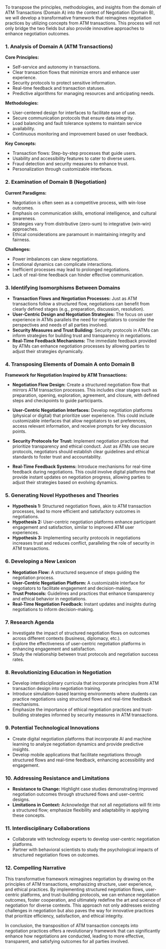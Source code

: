 To transpose the principles, methodologies, and insights from the domain of ATM Transactions (Domain A) into the context of Negotiation (Domain B), we will develop a transformative framework that reimagines negotiation practices by utilizing concepts from ATM transactions. This process will not only bridge the two fields but also provide innovative approaches to enhance negotiation outcomes.

### 1. Analysis of Domain A (ATM Transactions)

**Core Principles:**
- Self-service and autonomy in transactions.
- Clear transaction flows that minimize errors and enhance user experience.
- Security protocols to protect sensitive information.
- Real-time feedback and transaction statuses.
- Predictive algorithms for managing resources and anticipating needs.

**Methodologies:**
- User-centered design for interfaces to facilitate ease of use.
- Secure communication protocols that ensure data integrity.
- Load balancing and fault tolerance systems to maintain service availability.
- Continuous monitoring and improvement based on user feedback.

**Key Concepts:**
- Transaction flows: Step-by-step processes that guide users.
- Usability and accessibility features to cater to diverse users.
- Fraud detection and security measures to enhance trust.
- Personalization through customizable interfaces.

### 2. Examination of Domain B (Negotiation)

**Current Paradigms:**
- Negotiation is often seen as a competitive process, with win-lose outcomes.
- Emphasis on communication skills, emotional intelligence, and cultural awareness.
- Strategies vary from distributive (zero-sum) to integrative (win-win) approaches.
- Ethical considerations are paramount in maintaining integrity and fairness.

**Challenges:**
- Power imbalances can skew negotiations.
- Emotional dynamics can complicate interactions.
- Inefficient processes may lead to prolonged negotiations.
- Lack of real-time feedback can hinder effective communication.

### 3. Identifying Isomorphisms Between Domains

- **Transaction Flows and Negotiation Processes:** Just as ATM transactions follow a structured flow, negotiations can benefit from clearly defined stages (e.g., preparation, discussion, resolution).
- **User-Centric Design and Negotiation Strategies:** The focus on user experience in ATMs parallels the need for negotiators to consider the perspectives and needs of all parties involved.
- **Security Measures and Trust Building:** Security protocols in ATMs can inform strategies for building trust and transparency in negotiations.
- **Real-Time Feedback Mechanisms:** The immediate feedback provided by ATMs can enhance negotiation processes by allowing parties to adjust their strategies dynamically.

### 4. Transposing Elements of Domain A onto Domain B

**Framework for Negotiation Inspired by ATM Transactions:**

- **Negotiation Flow Design:** Create a structured negotiation flow that mirrors ATM transaction processes. This includes clear stages such as preparation, opening, exploration, agreement, and closure, with defined steps and checkpoints to guide participants.

- **User-Centric Negotiation Interfaces:** Develop negotiation platforms (physical or digital) that prioritize user experience. This could include customizable interfaces that allow negotiators to set preferences, access relevant information, and receive prompts for key discussion points.

- **Security Protocols for Trust:** Implement negotiation practices that prioritize transparency and ethical conduct. Just as ATMs use secure protocols, negotiators should establish clear guidelines and ethical standards to foster trust and accountability.

- **Real-Time Feedback Systems:** Introduce mechanisms for real-time feedback during negotiations. This could involve digital platforms that provide instant updates on negotiation progress, allowing parties to adjust their strategies based on evolving dynamics.

### 5. Generating Novel Hypotheses and Theories

- **Hypothesis 1:** Structured negotiation flows, akin to ATM transaction processes, lead to more efficient and satisfactory outcomes in negotiations.
- **Hypothesis 2:** User-centric negotiation platforms enhance participant engagement and satisfaction, similar to improved ATM user experiences.
- **Hypothesis 3:** Implementing security protocols in negotiations increases trust and reduces conflict, paralleling the role of security in ATM transactions.

### 6. Developing a New Lexicon

- **Negotiation Flow:** A structured sequence of steps guiding the negotiation process.
- **User-Centric Negotiation Platform:** A customizable interface for negotiators to facilitate engagement and decision-making.
- **Trust Protocols:** Guidelines and practices that enhance transparency and ethical behavior in negotiations.
- **Real-Time Negotiation Feedback:** Instant updates and insights during negotiations to inform decision-making.

### 7. Research Agenda

- Investigate the impact of structured negotiation flows on outcomes across different contexts (business, diplomacy, etc.).
- Explore the effectiveness of user-centric negotiation platforms in enhancing engagement and satisfaction.
- Study the relationship between trust protocols and negotiation success rates.

### 8. Revolutionizing Education in Negotiation

- Develop interdisciplinary curricula that incorporate principles from ATM transaction design into negotiation training.
- Introduce simulation-based learning environments where students can practice negotiations using structured flows and real-time feedback mechanisms.
- Emphasize the importance of ethical negotiation practices and trust-building strategies informed by security measures in ATM transactions.

### 9. Potential Technological Innovations

- Create digital negotiation platforms that incorporate AI and machine learning to analyze negotiation dynamics and provide predictive insights.
- Develop mobile applications that facilitate negotiations through structured flows and real-time feedback, enhancing accessibility and engagement.

### 10. Addressing Resistance and Limitations

- **Resistance to Change:** Highlight case studies demonstrating improved negotiation outcomes through structured flows and user-centric designs.
- **Limitations in Context:** Acknowledge that not all negotiations will fit into a structured flow; emphasize flexibility and adaptability in applying these concepts.

### 11. Interdisciplinary Collaborations

- Collaborate with technology experts to develop user-centric negotiation platforms.
- Partner with behavioral scientists to study the psychological impacts of structured negotiation flows on outcomes.

### 12. Compelling Narrative

This transformative framework reimagines negotiation by drawing on the principles of ATM transactions, emphasizing structure, user experience, and ethical practices. By implementing structured negotiation flows, user-centric platforms, and trust-building protocols, we can enhance negotiation outcomes, foster cooperation, and ultimately redefine the art and science of negotiation for diverse contexts. This approach not only addresses existing challenges in negotiation but also paves the way for innovative practices that prioritize efficiency, satisfaction, and ethical integrity.

In conclusion, the transposition of ATM transaction concepts into negotiation practices offers a revolutionary framework that can significantly enhance how negotiations are conducted, leading to more effective, transparent, and satisfying outcomes for all parties involved.